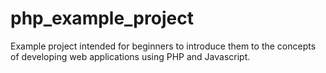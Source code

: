 # php_example_project

Example project intended for beginners to introduce them to the concepts of developing web applications using PHP and Javascript.

